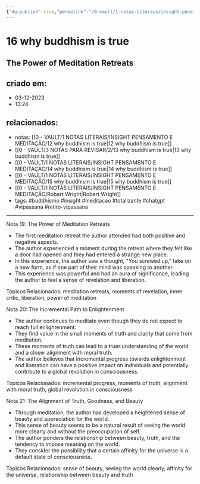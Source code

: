 ```yaml
---
{"dg-publish":true,"permalink":"/0-vault/1-notas-literais/insight-pensamento-e-meditacao/16-why-buddhism-is-true/","tags":["buddhismo","insight","meditacao","totalizante","chatgpt","vipassana","retiro-vipassana"],"dgHomeLink":true,"dgShowLocalGraph":true,"dgShowFileTree":true,"dgEnableSearch":true}
---
```


# 16 why buddhism is true

## The Power of Meditation Retreats

## criado em: 
- 03-12-2023
- 13:24
## relacionados:
- notas: [[0 - VAULT/1 NOTAS LITERAIS/INSIGHT PENSAMENTO E MEDITAÇÃO/12 why buddhism is true\|12 why buddhism is true]]
- [[0 - VAULT/3 NOTAS PARA REVISAR/2/13 why buddhism is true\|13 why buddhism is true]]
- [[0 - VAULT/1 NOTAS LITERAIS/INSIGHT PENSAMENTO E MEDITAÇÃO/14 why buddhism is true\|14 why buddhism is true]]
- [[0 - VAULT/1 NOTAS LITERAIS/INSIGHT PENSAMENTO E MEDITAÇÃO/15 why buddhism is true\|15 why buddhism is true]]
- [[0 - VAULT/1 NOTAS LITERAIS/INSIGHT PENSAMENTO E MEDITAÇÃO/Robert Wright\|Robert Wright]]
- tags: #buddhismo #insight #meditacao #totalizante #chatgpt #vipassana  #retiro-vipassana
---

Nota 19: The Power of Meditation Retreats

- The first meditation retreat the author attended had both positive and negative aspects.
- The author experienced a moment during the retreat where they felt like a door had opened and they had entered a strange new place.
- In this experience, the author saw a thought, "You screwed up," take on a new form, as if one part of their mind was speaking to another.
- This experience was powerful and had an aura of significance, leading the author to feel a sense of revelation and liberation.

Tópicos Relacionados: meditation retreats, moments of revelation, inner critic, liberation, power of meditation

Nota 20: The Incremental Path to Enlightenment

- The author continues to meditate even though they do not expect to reach full enlightenment.
- They find value in the small moments of truth and clarity that come from meditation.
- These moments of truth can lead to a truer understanding of the world and a closer alignment with moral truth.
- The author believes that incremental progress towards enlightenment and liberation can have a positive impact on individuals and potentially contribute to a global revolution in consciousness.

Tópicos Relacionados: incremental progress, moments of truth, alignment with moral truth, global revolution in consciousness

Nota 21: The Alignment of Truth, Goodness, and Beauty

- Through meditation, the author has developed a heightened sense of beauty and appreciation for the world.
- This sense of beauty seems to be a natural result of seeing the world more clearly and without the preoccupation of self.
- The author ponders the relationship between beauty, truth, and the tendency to impose meaning on the world.
- They consider the possibility that a certain affinity for the universe is a default state of consciousness.

Tópicos Relacionados: sense of beauty, seeing the world clearly, affinity for the universe, relationship between beauty and truth